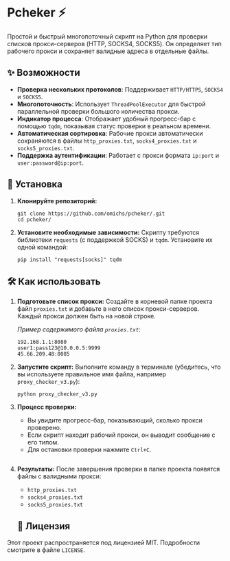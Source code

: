 # Pcheker ⚡

Простой и быстрый многопоточный скрипт на Python для проверки списков прокси-серверов (HTTP, SOCKS4, SOCKS5). Он определяет тип рабочего прокси и сохраняет валидные адреса в отдельные файлы.

## ✨ Возможности

- **Проверка нескольких протоколов**: Поддерживает `HTTP/HTTPS`, `SOCKS4` и `SOCKS5`.
- **Многопоточность**: Использует `ThreadPoolExecutor` для быстрой параллельной проверки большого количества прокси.
- **Индикатор процесса**: Отображает удобный прогресс-бар с помощью `tqdm`, показывая статус проверки в реальном времени.
- **Автоматическая сортировка**: Рабочие прокси автоматически сохраняются в файлы `http_proxies.txt`, `socks4_proxies.txt` и `socks5_proxies.txt`.
- **Поддержка аутентификации**: Работает с прокси формата `ip:port` и `user:password@ip:port`.

## 🚀 Установка

1.  **Клонируйте репозиторий:**
    ```
    git clone https://github.com/omichs/pcheker/.git
    cd pcheker/
    ```

2.  **Установите необходимые зависимости:**
    Скрипту требуются библиотеки `requests` (с поддержкой SOCKS) и `tqdm`. Установите их одной командой:
    ```
    pip install "requests[socks]" tqdm
    ```

## 🛠️ Как использовать

1.  **Подготовьте список прокси:**
    Создайте в корневой папке проекта файл `proxies.txt` и добавьте в него список прокси-серверов. Каждый прокси должен быть на новой строке.

    *Пример содержимого файла `proxies.txt`:*
    ```
    192.168.1.1:8080
    user1:pass123@10.0.0.5:9999
    45.66.209.48:8085
    ```

2.  **Запустите скрипт:**
    Выполните команду в терминале (убедитесь, что вы используете правильное имя файла, например `proxy_checker_v3.py`):
    ```
    python proxy_checker_v3.py
    ```

3.  **Процесс проверки:**
    -   Вы увидите прогресс-бар, показывающий, сколько прокси проверено.
    -   Если скрипт находит рабочий прокси, он выводит сообщение с его типом.
    -   Для остановки проверки нажмите `Ctrl+C`.

    ```

4.  **Результаты:**
    После завершения проверки в папке проекта появятся файлы с валидными прокси:
    -   `http_proxies.txt`
    -   `socks4_proxies.txt`
    -   `socks5_proxies.txt`


    ## 📄 Лицензия

Этот проект распространяется под лицензией MIT. Подробности смотрите в файле `LICENSE`.
